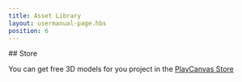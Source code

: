 ```yaml
---
title: Asset Library
layout: usermanual-page.hbs
position: 6
---
```


## Store

You can get free 3D models for you project in the [PlayCanvas Store][1]

[1]: https://store.playcanvas.com/

